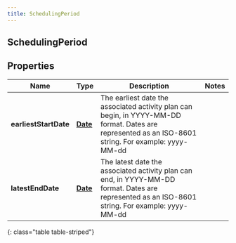 ```yaml
---
title: SchedulingPeriod
---
```

## SchedulingPeriod

## Properties

|Name | Type | Description | Notes|
|------------ | ------------- | ------------- | -------------|
| **earliestStartDate** | [**Date**](Date.html) | The earliest date the associated activity plan can begin, in YYYY-MM-DD format. Dates are represented as an ISO-8601 string. For example: yyyy-MM-dd | |
| **latestEndDate** | [**Date**](Date.html) | The latest date the associated activity plan can end, in YYYY-MM-DD format. Dates are represented as an ISO-8601 string. For example: yyyy-MM-dd | |
{: class="table table-striped"}


